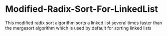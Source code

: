 # Modified-Radix-Sort-For-LinkedList
This modified radix sort algorithm sorts a linked list several times faster than the mergesort algorithm which is used by default for sorting linked lists
